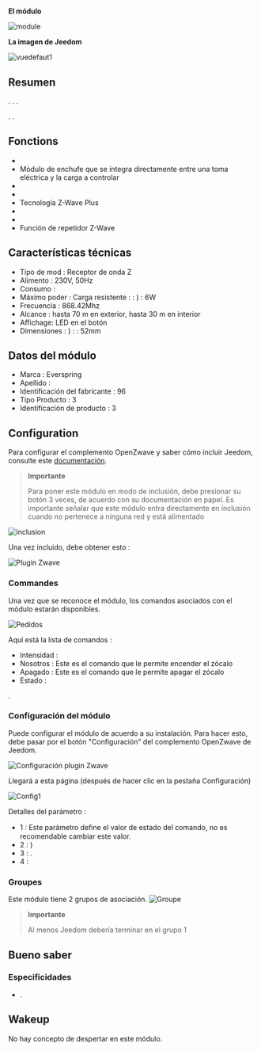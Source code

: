 # 

 **El módulo**

![module](images/everspring.AD147-6/module.jpg)

 **La imagen de Jeedom**

![vuedefaut1](images/everspring.AD147-6/vuedefaut1.jpg)

## Resumen

. . .

. .

## Fonctions

-   
-   Módulo de enchufe que se integra directamente entre una toma eléctrica y la carga a controlar
-   
-   
-   Tecnología Z-Wave Plus
-   
-   
-   Función de repetidor Z-Wave

## Características técnicas

-   Tipo de mod : Receptor de onda Z
-   Alimento : 230V, 50Hz
-   Consumo : 
-   Máximo poder : Carga resistente :  : ) : 6W
-   Frecuencia : 868.42Mhz
-   Alcance : hasta 70 m en exterior, hasta 30 m en interior
-   Affichage: LED en el botón
-   Dimensiones : ) :  : 52mm

## Datos del módulo

-   Marca : Everspring
-   Apellido : 
-   Identificación del fabricante : 96
-   Tipo Producto : 3
-   Identificación de producto : 3

## Configuration

Para configurar el complemento OpenZwave y saber cómo incluir Jeedom, consulte este [documentación](https://doc.jeedom.com/es_ES/plugins/automation%20protocol/openzwave/).

> **Importante**
>
> Para poner este módulo en modo de inclusión, debe presionar su botón 3 veces, de acuerdo con su documentación en papel. Es importante señalar que este módulo entra directamente en inclusión cuando no pertenece a ninguna red y está alimentado

![inclusion](images/everspring.AD147-6/inclusion.jpg)

Una vez incluido, debe obtener esto :

![Plugin Zwave](images/everspring.AD147-6/information.jpg)

### Commandes

Una vez que se reconoce el módulo, los comandos asociados con el módulo estarán disponibles.

![Pedidos](images/everspring.AD147-6/commandes.jpg)

Aquí está la lista de comandos :

-   Intensidad : 
-   Nosotros : Este es el comando que le permite encender el zócalo
-   Apagado : Este es el comando que le permite apagar el zócalo
-   Estado : 

.

### Configuración del módulo

Puede configurar el módulo de acuerdo a su instalación. Para hacer esto, debe pasar por el botón "Configuración" del complemento OpenZwave de Jeedom.

![Configuración plugin Zwave](images/plugin/bouton_configuration.jpg)

Llegará a esta página (después de hacer clic en la pestaña Configuración)

![Config1](images/everspring.AD147-6/config1.jpg)

Detalles del parámetro :

-   1 : Este parámetro deﬁne el valor de estado del comando, no es recomendable cambiar este valor.
-   2 : )
-   3 : .
-   4 : 

### Groupes

Este módulo tiene 2 grupos de asociación.
![Groupe](images/everspring.AD147-6/groupe.jpg)

> **Importante**
>
> Al menos Jeedom debería terminar en el grupo 1

## Bueno saber

### Especificidades

-   .

## Wakeup

No hay concepto de despertar en este módulo.
